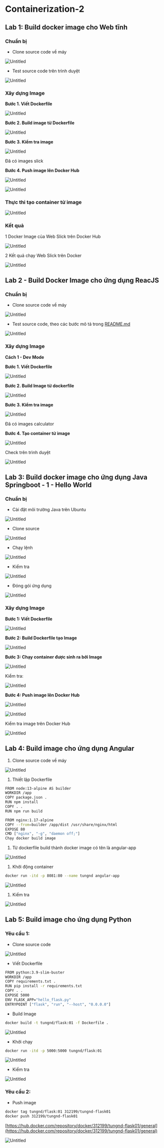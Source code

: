 # Containerization-2

## Lab 1: Build docker image cho Web tĩnh

### **Chuẩn bị**

- Clone source code về máy

![Untitled](Containerization-2%206efe6c1ea7f14b6f81c9c22814adab8d/Untitled.png)

- Test source code trên trình duyệt

![Untitled](Containerization-2%206efe6c1ea7f14b6f81c9c22814adab8d/Untitled%201.png)

### **Xây dựng Image**

**Bước 1. Viết Dockerfile**

 

![Untitled](Containerization-2%206efe6c1ea7f14b6f81c9c22814adab8d/Untitled%202.png)

**Bước 2. Build image từ Dockerfile**

![Untitled](Containerization-2%206efe6c1ea7f14b6f81c9c22814adab8d/Untitled%203.png)

**Bước 3. Kiểm tra image**

![Untitled](Containerization-2%206efe6c1ea7f14b6f81c9c22814adab8d/Untitled%204.png)

Đã có images slick

**Bước 4. Push image lên Docker Hub**

![Untitled](Containerization-2%206efe6c1ea7f14b6f81c9c22814adab8d/Untitled%205.png)

![Untitled](Containerization-2%206efe6c1ea7f14b6f81c9c22814adab8d/Untitled%206.png)

### Thực thi tạo container từ image

![Untitled](Containerization-2%206efe6c1ea7f14b6f81c9c22814adab8d/Untitled%207.png)

### Kết quả

1 Docker Image của Web Slick trên Docker Hub

![Untitled](Containerization-2%206efe6c1ea7f14b6f81c9c22814adab8d/Untitled%208.png)

2 Kết quả chạy Web Slick trên Docker

![Untitled](Containerization-2%206efe6c1ea7f14b6f81c9c22814adab8d/Untitled%209.png)

## **Lab 2 - Build Docker Image cho ứng dụng ReacJS**

### **Chuẩn bị**

- Clone source code về máy

![Untitled](Containerization-2%206efe6c1ea7f14b6f81c9c22814adab8d/Untitled%2010.png)

- Test source code, theo các bước mô tả trong [README.md](http://README.md)

![Untitled](Containerization-2%206efe6c1ea7f14b6f81c9c22814adab8d/Untitled%2011.png)

### Xây dựng Image

**Cách 1 - Dev Mode**

**Bước 1. Viết Dockerfile** 

![Untitled](Containerization-2%206efe6c1ea7f14b6f81c9c22814adab8d/Untitled%2012.png)

**Bước 2. Build Image từ dockerfile** 

![Untitled](Containerization-2%206efe6c1ea7f14b6f81c9c22814adab8d/Untitled%2013.png)

**Bước 3. Kiểm tra image**

![Untitled](Containerization-2%206efe6c1ea7f14b6f81c9c22814adab8d/Untitled%2014.png)

Đã có images calculator

**Bước 4. Tạo container từ image**

![Untitled](Containerization-2%206efe6c1ea7f14b6f81c9c22814adab8d/Untitled%2015.png)

Check trên trình duyệt 

![Untitled](Containerization-2%206efe6c1ea7f14b6f81c9c22814adab8d/Untitled%2016.png)

## Lab 3: Build docker image cho ứng dụng Java Springboot - 1 - Hello World

### Chuẩn bị

- Cài đặt môi trường Java trên Ubuntu

![Untitled](Containerization-2%206efe6c1ea7f14b6f81c9c22814adab8d/Untitled%2017.png)

- Clone source

![Untitled](Containerization-2%206efe6c1ea7f14b6f81c9c22814adab8d/Untitled%2018.png)

- Chạy lệnh

 

![Untitled](Containerization-2%206efe6c1ea7f14b6f81c9c22814adab8d/Untitled%2019.png)

- Kiểm tra

![Untitled](Containerization-2%206efe6c1ea7f14b6f81c9c22814adab8d/Untitled%2020.png)

- Đóng gói ứng dụng

![Untitled](Containerization-2%206efe6c1ea7f14b6f81c9c22814adab8d/Untitled%2021.png)

### Xây dựng Image

**Bước 1: Viết Dockerfile**

![Untitled](Containerization-2%206efe6c1ea7f14b6f81c9c22814adab8d/Untitled%2022.png)

**Bước 2: Build Dockerfile tạo Image**

![Untitled](Containerization-2%206efe6c1ea7f14b6f81c9c22814adab8d/Untitled%2023.png)

**Bước 3: Chạy container được sinh ra bởi Image**

![Untitled](Containerization-2%206efe6c1ea7f14b6f81c9c22814adab8d/Untitled%2024.png)

Kiểm tra:

![Untitled](Containerization-2%206efe6c1ea7f14b6f81c9c22814adab8d/Untitled%2025.png)

**Bước 4: Push image lên Docker Hub**

![Untitled](Containerization-2%206efe6c1ea7f14b6f81c9c22814adab8d/Untitled%2026.png)

![Untitled](Containerization-2%206efe6c1ea7f14b6f81c9c22814adab8d/Untitled%2027.png)

Kiểm tra image trên Docker Hub

![Untitled](Containerization-2%206efe6c1ea7f14b6f81c9c22814adab8d/Untitled%2028.png)

## Lab 4: Build image cho ứng dụng Angular

  1. Clone source code về máy

![Untitled](Containerization-2%206efe6c1ea7f14b6f81c9c22814adab8d/Untitled%2029.png)

1. Thiết lập Dockerfile

```bash
FROM node:13-alpine AS builder
WORKDIR /app
COPY package.json .
RUN npm install
COPY . .
RUN npm run build

FROM nginx:1.17-alpine
COPY --from=builder /app/dist /usr/share/nginx/html
EXPOSE 80
CMD ["nginx", "-g", "daemon off;"]
Chạy docker build image
```

1. Từ dockerfile build thành docker image có tên là angular-app

![Untitled](Containerization-2%206efe6c1ea7f14b6f81c9c22814adab8d/Untitled%2030.png)

1. Khởi động container 

```bash
docker run -itd -p 8081:80 --name tungnd angular-app
```

![Untitled](Containerization-2%206efe6c1ea7f14b6f81c9c22814adab8d/Untitled%2031.png)

1. Kiểm tra 

![Untitled](Containerization-2%206efe6c1ea7f14b6f81c9c22814adab8d/Untitled%2032.png)

## Lab 5: Build image cho ứng dụng Python

### Yêu cầu 1:

- Clone source code

![Untitled](Containerization-2%206efe6c1ea7f14b6f81c9c22814adab8d/Untitled%2033.png)

 

- Viết Dockerfile

```bash
FROM python:3.9-slim-buster
WORKDIR /app
COPY requirements.txt .
RUN pip install -r requirements.txt
COPY . . 
EXPOSE 5000
ENV FLASK_APP="hello_flask.py"
ENTRYPOINT ["flask", "run", "--host", "0.0.0.0"]
```

- Build Image

```bash
docker build -t tungnd/flask:01 -f Dockerfile .
```

![Untitled](Containerization-2%206efe6c1ea7f14b6f81c9c22814adab8d/Untitled%2034.png)

- Khởi chạy

```bash
docker run -itd -p 5000:5000 tungnd/flask:01
```

![Untitled](Containerization-2%206efe6c1ea7f14b6f81c9c22814adab8d/Untitled%2035.png)

- Kiểm tra

![Untitled](Containerization-2%206efe6c1ea7f14b6f81c9c22814adab8d/Untitled%2036.png)

### Yêu cầu 2:

- Push image

```bash
docker tag tungnd/flask:01 312199/tungnd-flask01
docker push 312199/tungnd-flask01
```

[https://hub.docker.com/repository/docker/312199/tungnd-flask01/general](https://hub.docker.com/repository/docker/312199/tungnd-flask01/general)

![Untitled](Containerization-2%206efe6c1ea7f14b6f81c9c22814adab8d/Untitled%2037.png)